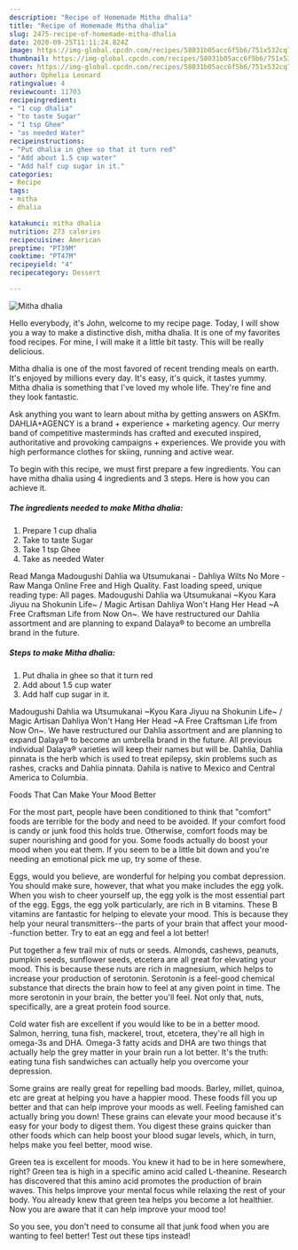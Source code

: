 ```yaml
---
description: "Recipe of Homemade Mitha dhalia"
title: "Recipe of Homemade Mitha dhalia"
slug: 2475-recipe-of-homemade-mitha-dhalia
date: 2020-09-25T11:11:24.824Z
image: https://img-global.cpcdn.com/recipes/58031b05acc6f5b6/751x532cq70/mitha-dhalia-recipe-main-photo.jpg
thumbnail: https://img-global.cpcdn.com/recipes/58031b05acc6f5b6/751x532cq70/mitha-dhalia-recipe-main-photo.jpg
cover: https://img-global.cpcdn.com/recipes/58031b05acc6f5b6/751x532cq70/mitha-dhalia-recipe-main-photo.jpg
author: Ophelia Leonard
ratingvalue: 4
reviewcount: 11703
recipeingredient:
- "1 cup dhalia"
- "to taste Sugar"
- "1 tsp Ghee"
- "as needed Water"
recipeinstructions:
- "Put dhalia in ghee so that it turn red"
- "Add about 1.5 cup water"
- "Add half cup sugar in it."
categories:
- Recipe
tags:
- mitha
- dhalia

katakunci: mitha dhalia 
nutrition: 273 calories
recipecuisine: American
preptime: "PT39M"
cooktime: "PT47M"
recipeyield: "4"
recipecategory: Dessert

---
```



![Mitha dhalia](https://img-global.cpcdn.com/recipes/58031b05acc6f5b6/751x532cq70/mitha-dhalia-recipe-main-photo.jpg)

Hello everybody, it's John, welcome to my recipe page. Today, I will show you a way to make a distinctive dish, mitha dhalia. It is one of my favorites food recipes. For mine, I will make it a little bit tasty. This will be really delicious.

Mitha dhalia is one of the most favored of recent trending meals on earth. It's enjoyed by millions every day. It's easy, it's quick, it tastes yummy. Mitha dhalia is something that I've loved my whole life. They're fine and they look fantastic.

Ask anything you want to learn about mitha by getting answers on ASKfm. DAHLIA+AGENCY is a brand + experience + marketing agency. Our merry band of competitive masterminds has crafted and executed inspired, authoritative and provoking campaigns + experiences. We provide you with high performance clothes for skiing, running and active wear.


To begin with this recipe, we must first prepare a few ingredients. You can have mitha dhalia using 4 ingredients and 3 steps. Here is how you can achieve it.

<!--inarticleads1-->

##### The ingredients needed to make Mitha dhalia:

1. Prepare 1 cup dhalia
1. Take to taste Sugar
1. Take 1 tsp Ghee
1. Take as needed Water


Read Manga Madougushi Dahlia wa Utsumukanai - Dahliya Wilts No More - Raw Manga Online Free and High Quality. Fast loading speed, unique reading type: All pages. Madougushi Dahlia wa Utsumukanai ~Kyou Kara Jiyuu na Shokunin Life~ / Magic Artisan Dahliya Won&#39;t Hang Her Head ~A Free Craftsman Life from Now On~. We have restructured our Dahlia assortment and are planning to expand Dalaya® to become an umbrella brand in the future. 

<!--inarticleads2-->

##### Steps to make Mitha dhalia:

1. Put dhalia in ghee so that it turn red
1. Add about 1.5 cup water
1. Add half cup sugar in it.


Madougushi Dahlia wa Utsumukanai ~Kyou Kara Jiyuu na Shokunin Life~ / Magic Artisan Dahliya Won&#39;t Hang Her Head ~A Free Craftsman Life from Now On~. We have restructured our Dahlia assortment and are planning to expand Dalaya® to become an umbrella brand in the future. All previous individual Dalaya® varieties will keep their names but will be. Dahlia, Dahlia pinnata is the herb which is used to treat epilepsy, skin problems such as rashes, cracks and Dahlia pinnata. Dahila is native to Mexico and Central America to Columbia. 

Foods That Can Make Your Mood Better


For the most part, people have been conditioned to think that "comfort" foods are terrible for the body and need to be avoided. If your comfort food is candy or junk food this holds true. Otherwise, comfort foods may be super nourishing and good for you. Some foods actually do boost your mood when you eat them. If you seem to be a little bit down and you're needing an emotional pick me up, try some of these.

Eggs, would you believe, are wonderful for helping you combat depression. You should make sure, however, that what you make includes the egg yolk. When you wish to cheer yourself up, the egg yolk is the most essential part of the egg. Eggs, the egg yolk particularly, are rich in B vitamins. These B vitamins are fantastic for helping to elevate your mood. This is because they help your neural transmitters--the parts of your brain that affect your mood--function better. Try to eat an egg and feel a lot better!

Put together a few trail mix of nuts or seeds. Almonds, cashews, peanuts, pumpkin seeds, sunflower seeds, etcetera are all great for elevating your mood. This is because these nuts are rich in magnesium, which helps to increase your production of serotonin. Serotonin is a feel-good chemical substance that directs the brain how to feel at any given point in time. The more serotonin in your brain, the better you'll feel. Not only that, nuts, specifically, are a great protein food source.

Cold water fish are excellent if you would like to be in a better mood. Salmon, herring, tuna fish, mackerel, trout, etcetera, they're all high in omega-3s and DHA. Omega-3 fatty acids and DHA are two things that actually help the grey matter in your brain run a lot better. It's the truth: eating tuna fish sandwiches can actually help you overcome your depression. 

Some grains are really great for repelling bad moods. Barley, millet, quinoa, etc are great at helping you have a happier mood. These foods fill you up better and that can help improve your moods as well. Feeling famished can actually bring you down! These grains can elevate your mood because it's easy for your body to digest them. You digest these grains quicker than other foods which can help boost your blood sugar levels, which, in turn, helps make you feel better, mood wise.

Green tea is excellent for moods. You knew it had to be in here somewhere, right? Green tea is high in a specific amino acid called L-theanine. Research has discovered that this amino acid promotes the production of brain waves. This helps improve your mental focus while relaxing the rest of your body. You already knew that green tea helps you become a lot healthier. Now you are aware that it can help improve your mood too!

So you see, you don't need to consume all that junk food when you are wanting to feel better! Test out  these tips  instead!

